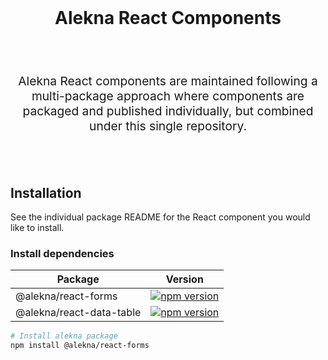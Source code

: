 <br />
<h1 align="center">
  Alekna React Components
</h1>
<br />
<br />
<p align="center" style="font-size: 1.2rem;">
Alekna React components are maintained following a multi-package approach where
components are packaged and published individually, but combined under
this single repository.
</p>
<br />
<br />

## Installation

See the individual package README for the React component you would like
to install.

### Install dependencies

| Package                  | Version                                                                   |
| ------------------------ | ------------------------------------------------------------------------- |
| @alekna/react-forms      | [![npm version][react-forms npm version]][react-forms npm link]           |
| @alekna/react-data-table | [![npm version][react-data-table npm version]][react-data-table npm link] |

```sh
# Install alekna package
npm install @alekna/react-forms
```

[react-forms npm version]: https://img.shields.io/npm/v/@alekna/react-forms.svg?style=flat-square
[react-forms npm link]: https://www.npmjs.com/package/@alekna/react-forms
[react-data-table npm version]: https://img.shields.io/npm/v/@alekna/react-data-table.svg?style=flat-square
[react-data-table npm link]: https://www.npmjs.com/package/@alekna/react-data-table
